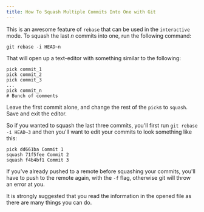 ```yaml
---
title: How To Squash Multiple Commits Into One with Git
---
```

This is an awesome feature of `rebase` that can be used in the `interactive` mode. To squash the last _n_ commits into one, run the following command:

    git rebase -i HEAD~n

That will open up a text-editor with something similar to the following:

    pick commit_1
    pick commit_2
    pick commit_3
    ...
    pick commit_n
    # Bunch of comments

Leave the first commit alone, and change the rest of the `pick`s to `squash`. Save and exit the editor.

So if you wanted to squash the last three commits, you'll first run `git rebase -i HEAD~3` and then you'll want to edit your commits to look something like this:

    pick dd661ba Commit 1
    squash 71f5fee Commit 2
    squash f4b4bf1 Commit 3

If you've already pushed to a remote before squashing your commits, you'll have to push to the remote again, with the `-f` flag, otherwise git will throw an error at you.

It is strongly suggested that you read the information in the opened file as there are many things you can do.